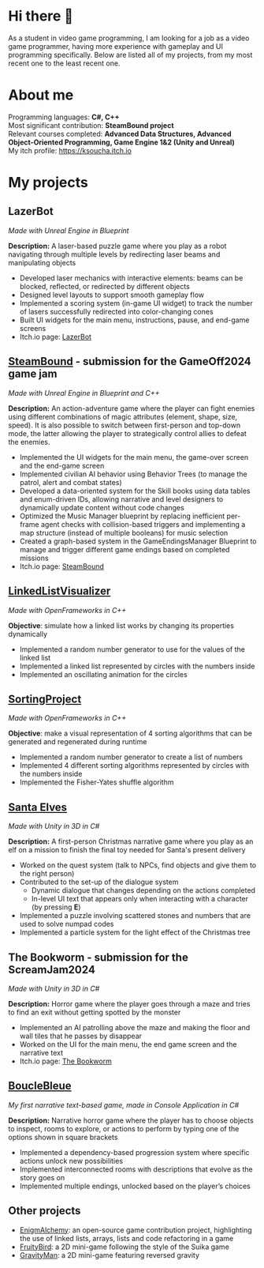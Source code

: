 # Hi there 👋
As a student in video game programming, I am looking for a job as a video game programmer, having more experience with gameplay and UI programming specifically. Below are listed all of my projects, from my most recent one to the least recent one.

# About me
Programming languages: **C#, C++**  
Most significant contribution: **SteamBound project**  
Relevant courses completed: **Advanced Data Structures, Advanced Object-Oriented Programming, Game Engine 1&2 (Unity and Unreal)**  
My itch profile: https://ksoucha.itch.io

# My projects
## LazerBot
_Made with Unreal Engine in Blueprint_

**Description:** A laser-based puzzle game where you play as a robot navigating through multiple levels by redirecting laser beams and manipulating objects
* Developed laser mechanics with interactive elements: beams can be blocked, reflected, or redirected by different objects
* Designed level layouts to support smooth gameplay flow
* Implemented a scoring system (in-game UI widget) to track the number of lasers successfully redirected into color-changing cones
* Built UI widgets for the main menu, instructions, pause, and end-game screens
* Itch.io page: [LazerBot](https://ksoucha.itch.io/lazerbot)

## [SteamBound](https://github.com/Ksoucha/ProjectGameOff2024) - submission for the GameOff2024 game jam
_Made with Unreal Engine in Blueprint and C++_

**Description:** An action-adventure game where the player can fight enemies using different combinations of magic attributes (element, shape, size, speed). It is also possible to switch between first-person and top-down mode, the latter allowing the player to strategically control allies to defeat the enemies.
* Implemented the UI widgets for the main menu, the game-over screen and the end-game screen
* Implemented civilian AI behavior using Behavior Trees (to manage the patrol, alert and combat states)
* Developed a data-oriented system for the Skill books using data tables and enum-driven IDs, allowing narrative and level designers to dynamically update content without code changes
* Optimized the Music Manager blueprint by replacing inefficient per-frame agent checks with collision-based triggers and implementing a map structure (instead of multiple booleans) for music selection
* Created a graph-based system in the GameEndingsManager Blueprint to manage and trigger different game endings based on completed missions
* Itch.io page: [SteamBound](https://doumeki21.itch.io/steambound)

## [LinkedListVisualizer](https://github.com/Ksoucha/LinkedListVisualizerProject)
_Made with OpenFrameworks in C++_

**Objective**: simulate how a linked list works by changing its properties dynamically
* Implemented a random number generator to use for the values of the linked list
* Implemented a linked list represented by circles with the numbers inside
* Implemented an oscillating animation for the circles

## [SortingProject](https://github.com/Ksoucha/SortingProject)
_Made with OpenFrameworks in C++_

**Objective**: make a visual representation of 4 sorting algorithms that can be generated and regenerated during runtime
* Implemented a random number generator to create a list of numbers
* Implemented 4 different sorting algorithms represented by circles with the numbers inside
* Implemented the Fisher-Yates shuffle algorithm

## [Santa Elves](https://github.com/Ksoucha/SantaElves)
_Made with Unity in 3D in C#_

**Description:** A first-person Christmas narrative game where you play as an elf on a mission to finish the final toy needed for Santa's present delivery
* Worked on the quest system (talk to NPCs, find objects and give them to the right person)
* Contributed to the set-up of the dialogue system
  * Dynamic dialogue that changes depending on the actions completed
  * In-level UI text that appears only when interacting with a character (by pressing **E**)
* Implemented a puzzle involving scattered stones and numbers that are used to solve numpad codes
* Implemented a particle system for the light effect of the Christmas tree

## The Bookworm - submission for the ScreamJam2024
_Made with Unity in 3D in C#_

**Description:** Horror game where the player goes through a maze and tries to find an exit without getting spotted by the monster
* Implemented an AI patrolling above the maze and making the floor and wall tiles that he passes by disappear
* Worked on the UI for the main menu, the end game screen and the narrative text
* Itch.io page: [The Bookworm](https://ksoucha.itch.io/the-bookworm)

## [BoucleBleue](https://github.com/Ksoucha/BoucleBleue)
_My first narrative text-based game, made in Console Application in C#_

**Description:** Narrative horror game where the player has to choose objects to inspect, rooms to explore, or actions to perform by typing one of the options shown in square brackets
* Implemented a dependency-based progression system where specific actions unlock new possibilities
* Implemented interconnected rooms with descriptions that evolve as the story goes on
* Implemented multiple endings, unlocked based on the player’s choices

## Other projects
* [EnigmAlchemy](https://github.com/Ksoucha/Enigmalchemy_Fork): an open-source game contribution project, highlighting the use of linked lists, arrays, lists and code refactoring in a game
* [FruityBird](https://github.com/Ksoucha/TP1_FruityBird): a 2D mini-game following the style of the Suika game
* [GravityMan](https://github.com/Ksoucha/TP2_GravityMan): a 2D mini-game featuring reversed gravity


<!--
![Ksoucha's GitHub stats](https://github-readme-stats.vercel.app/api?username=ksoucha&show_icons=true&theme=synthwave)

- 🔭 I’m currently working on ...
- 🌱 I’m currently learning ...
- 👯 I’m looking to collaborate on ...
- 🤔 I’m looking for help with ...
- 💬 Ask me about ...
- 📫 How to reach me: ...
- 😄 Pronouns: ...
- ⚡ Fun fact: ...
-->
